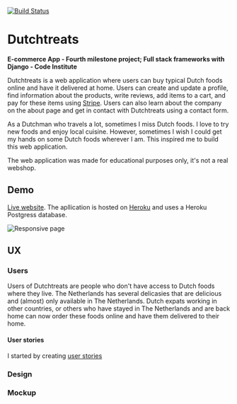 [![Build Status](https://travis-ci.org/ivarsaris/dutchtreats.svg?branch=master)](https://travis-ci.org/ivarsaris/dutchtreats)

# Dutchtreats

**E-commerce App - Fourth milestone project; Full stack frameworks with Django - Code Institute**

Dutchtreats is a web application where users can buy typical Dutch foods online and have it delivered
at home. Users can create and update a profile, find information about the products, write reviews, 
add items to a cart, and pay for these items using [Stripe](https://stripe.com/en-nl). Users can also
learn about the company on the about page and get in contact with Dutchtreats using a contact form. 

As a Dutchman who travels a lot, sometimes I miss Dutch foods. I love to try new foods and enjoy local cuisine.
However, sometimes I wish I could get my hands on some Dutch foods wherever I am. This inspired me to build this 
web application.

The web application was made for educational purposes only, it's not a real webshop.

## Demo

[Live website](https://dutchtreats.herokuapp.com/). The apllication is hosted on [Heroku](www.heroku.com) and uses a 
Heroku Postgress database.

![Responsive page](https://dutchtreats.s3.eu-west-3.amazonaws.com/media/images/dutchtreats-responsive.png)

## UX

### Users

Users of Dutchtreats are people who don't have access to Dutch foods where they live. The Netherlands has several delicasies
that are delicious and (almost) only available in The Netherlands. Dutch expats working in other countries, or others
who have stayed in The Netherlands and are back home can now order these foods online and have them delivered to their home.

#### User stories

I started by creating [user stories]()

### Design



### Mockup


